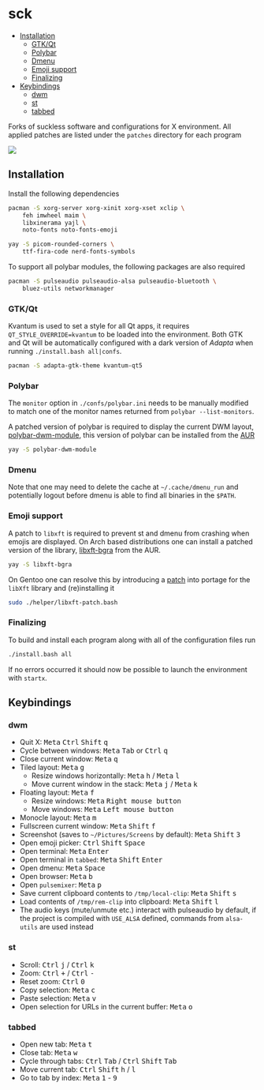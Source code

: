 # sck
* [Installation](#installation)
	* [GTK/Qt](#gtkqt)
	* [Polybar](#polybar)
	* [Dmenu](#dmenu)
	* [Emoji support](#emoji-support)
	* [Finalizing](#finalizing)
* [Keybindings](#keybindings)
	* [dwm](#dwm)
	* [st](#st)
	* [tabbed](#tabbed)

Forks of suckless software and configurations for X environment. All applied patches are listed under the `patches` directory for each program 

![](.github/screenshot.jpg)

## Installation
Install the following dependencies
```bash
pacman -S xorg-server xorg-xinit xorg-xset xclip \
	feh imwheel maim \
	libxinerama yajl \
	noto-fonts noto-fonts-emoji 

yay -S picom-rounded-corners \
	ttf-fira-code nerd-fonts-symbols
```
To support all polybar modules, the following packages are also required
```bash
pacman -S pulseaudio pulseaudio-alsa pulseaudio-bluetooth \
	bluez-utils networkmanager
```

### GTK/Qt
Kvantum is used to set a style for all Qt apps, it requires `QT_STYLE_OVERRIDE=kvantum` to be loaded into the environment. Both GTK and Qt will be automatically configured with a dark version of *Adapta* when running `./install.bash all|confs`. 
```bash
pacman -S adapta-gtk-theme kvantum-qt5
```

### Polybar
The `monitor` option in `./confs/polybar.ini` needs to be manually modified to match one of the monitor names returned from `polybar --list-monitors`.

A patched version of polybar is required to display the current DWM layout, [polybar-dwm-module](https://github.com/mihirlad55/polybar-dwm-module), this version of polybar can be installed from the [AUR](https://aur.archlinux.org/packages/polybar-dwm-module) 

```bash
yay -S polybar-dwm-module
```

### Dmenu
Note that one may need to delete the cache at `~/.cache/dmenu_run` and potentially logout before dmenu is able to find all binaries in the `$PATH`.

### Emoji support
A patch to `libxft` is required to prevent st and dmenu from crashing when emojis are displayed. On Arch based distributions one can install a patched version of the library, [libxft-bgra](https://aur.archlinux.org/packages/libxft-bgra/) from the AUR. 
```bash
yay -S libxft-bgra
```
On Gentoo one can resolve this by introducing a [patch](https://wiki.gentoo.org/wiki//etc/portage/patches) into portage for the `libXft` library and (re)installing it
```bash
sudo ./helper/libxft-patch.bash
```

### Finalizing
To build and install each program along with all of the configuration files run
```bash
./install.bash all
```
If no errors occurred it should now be possible to launch the environment with `startx`.

## Keybindings

### dwm
* Quit X: <kbd>Meta</kbd> <kbd>Ctrl</kbd> <kbd>Shift</kbd> <kbd>q</kbd> 
* Cycle between windows: <kbd>Meta</kbd> <kbd>Tab</kbd> or <kbd>Ctrl</kbd> <kbd>q</kbd>
* Close current window: <kbd>Meta</kbd> <kbd>q</kbd>
* Tiled layout: <kbd>Meta</kbd> <kbd>g</kbd>
	* Resize windows horizontally: <kbd>Meta</kbd> <kbd>h</kbd> / <kbd>Meta</kbd> <kbd>l</kbd>
	* Move current window in the stack: <kbd>Meta</kbd> <kbd>j</kbd> / <kbd>Meta</kbd> <kbd>k</kbd>
* Floating layout: <kbd>Meta</kbd> <kbd>f</kbd>
	* Resize windows: <kbd>Meta</kbd> <kbd>Right mouse button</kbd>
	* Move windows: <kbd>Meta</kbd> <kbd>Left mouse button</kbd>
* Monocle layout: <kbd>Meta</kbd> <kbd>m</kbd>
* Fullscreen current window: <kbd>Meta</kbd> <kbd>Shift</kbd> <kbd>f</kbd>
* Screenshot (saves to `~/Pictures/Screens` by default): <kbd>Meta</kbd> <kbd>Shift</kbd> <kbd>3</kbd>
* Open emoji picker: <kbd>Ctrl</kbd> <kbd>Shift</kbd> <kbd>Space</kbd> 
* Open terminal: <kbd>Meta</kbd> <kbd>Enter</kbd> 
* Open terminal in `tabbed`: <kbd>Meta</kbd> <kbd>Shift</kbd> <kbd>Enter</kbd> 
* Open dmenu: <kbd>Meta</kbd> <kbd>Space</kbd> 
* Open browser: <kbd>Meta</kbd> <kbd>b</kbd> 
* Open `pulsemixer`: <kbd>Meta</kbd> <kbd>p</kbd> 
* Save current clipboard contents to `/tmp/local-clip`: <kbd>Meta</kbd> <kbd>Shift</kbd> <kbd>s</kbd> 
* Load contents of `/tmp/rem-clip` into clipboard: <kbd>Meta</kbd> <kbd>Shift</kbd> <kbd>l</kbd> 
* The audio keys (mute/unmute etc.) interact with pulseaudio by default, if the project is compiled with `USE_ALSA` defined, commands from `alsa-utils` are used instead

### st
* Scroll: <kbd>Ctrl</kbd> <kbd>j</kbd> / <kbd>Ctrl</kbd> <kbd>k</kbd>
* Zoom: <kbd>Ctrl</kbd> <kbd>+</kbd> / <kbd>Ctrl</kbd> <kbd>-</kbd>
* Reset zoom: <kbd>Ctrl</kbd> <kbd>0</kbd> 
* Copy selection: <kbd>Meta</kbd> <kbd>c</kbd>
* Paste selection: <kbd>Meta</kbd> <kbd>v</kbd>
* Open selection for URLs in the current buffer: <kbd>Meta</kbd> <kbd>o</kbd>

### tabbed
* Open new tab: <kbd>Meta</kbd> <kbd>t</kbd>
* Close tab: <kbd>Meta</kbd> <kbd>w</kbd> 
* Cycle through tabs: <kbd>Ctrl</kbd> <kbd>Tab</kbd> / <kbd>Ctrl</kbd> <kbd>Shift</kbd> <kbd>Tab</kbd> 
* Move current tab: <kbd>Ctrl</kbd> <kbd>Shift</kbd> <kbd>h</kbd> / <kbd>l</kbd>
* Go to tab by index: <kbd>Meta</kbd> <kbd>1</kbd> - <kbd>9</kbd> 

